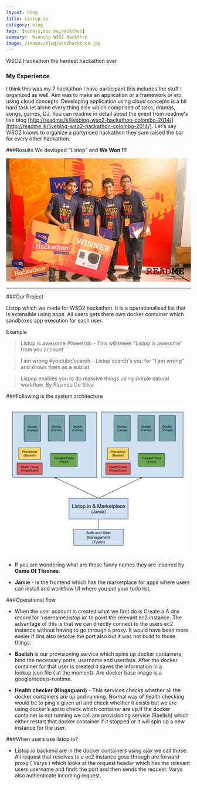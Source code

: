 ```yaml
---
layout: blog
title: Listop.io
category: blog
tags: [nodejs,dev me,hackthon]  
summary:  Winning WSO2 Hackthon
image: /images/blog/wso2hackthon.jpg
---
```


WSO2 Hackathon the hardest hackathon ever

### My Experience
I think this was my 7 hackathon I have participant this includes the stuff I organized as well. Aim was to make an application or a framework or etc using cloud concepts. Developing application using cloud concepts is a bit hard task let alone every thing else which comprised of talks, dramas, songs, games, DJ. You can readme in detail about the event from readme's live blog [http://readme.lk/liveblog-wso2-hackathon-colombo-2014/](http://readme.lk/liveblog-wso2-hackathon-colombo-2014/). Let's say WSO2 knows to organize a partyrised hackathon they sure raised the bar for every other hackathon.


###Results
We devloped "Listop" and **We Won !!!**

![](/images/blog/wso2hackthon.jpg " ")

---

###Our Project

Listop which we made for WSO2 hackathon. It is a operationalised list that is extensible using apps. All users gets there own docker container which sandboxes app execution for each user.



Example

> Listop is awesome #tweet/do - This will tweet "Listop is awesome" from you account

> I am wrong #youtube/search - Listop search's you for "I am wrong" and shows them as a sublist


>Lispop enables you to do massive things using simple natural workflow.   By Pasindu De Silva


###Following is the system architecture

![system architecture](/images/blog/listopdiagram.png "system architecture")

* If you are wondering what are these funny names they are inspired by **Game Of Thrones**.


* **Jamie** - is the frontend which has the marketplace for apps where users can install and workflow UI where you put your todo list.


###Operational flow

*	When the user account is created what we first do is 
Create a A dns record for ‘username.listop.io’ to point the relevant ec2 instance. The advantage of this is that we can directly connect to the users ec2 instance without having to go through a proxy. It would have been more easier if dns also resolve the port also but it was not build to those things.

*	**Baelish** is our provisioning service which spins up docker containers, bind the necessary ports, username and userdata. After the docker container for that user is created it saves the information in a lookup.json file ( at the moment). Are docker base image is a google/nodejs-runtime.

*	**Health checker (Kingsguard)** - This services checks whether all the docker containers are up and running. Normal way of health checking would be to ping a given url and check whether it exists but we are using docker’s api to check which container are up.If the docker container is not running we call are provisioning service (Baelish) which either restart that docker container if it stopped or it will spin up a new instance for the user.


###When users use listop.io?

*	Listop.io backend are in the docker containers using ajax we call those. All request that resolves to a ec2 instance gose through are forward proxy ( Varys ) which looks at the request header which has the relevant users username and finds the port and then sends the request. Varys also authenticate incoming request.


